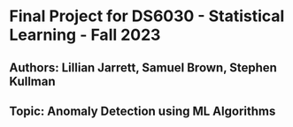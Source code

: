 # Final Project for DS6030 - Statistical Learning - Fall 2023
## Authors: Lillian Jarrett, Samuel Brown, Stephen Kullman
## Topic: Anomaly Detection using ML Algorithms
